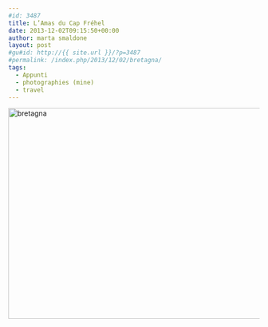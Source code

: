 ```yaml
---
#id: 3487
title: L’Amas du Cap Fréhel
date: 2013-12-02T09:15:50+00:00
author: marta smaldone
layout: post
#gu#id: http://{{ site.url }}/?p=3487
#permalink: /index.php/2013/12/02/bretagna/
tags:
  - Appunti
  - photographies (mine)
  - travel
---
```

<img class="aligncenter wp-image-3488" src="{{ site.url }}/images/uploads/2016/09/bretagna.jpg" alt="bretagna" width="650" height="423" srcset="{{ site.url }}/images/uploads/2016/09/bretagna.jpg 1144w, {{ site.url }}/images/uploads/2016/09/bretagna-300x195.jpg 300w, {{ site.url }}/images/uploads/2016/09/bretagna-768x499.jpg 768w, {{ site.url }}/images/uploads/2016/09/bretagna-1024x666.jpg 1024w" sizes="(max-width: 650px) 100vw, 650px" />